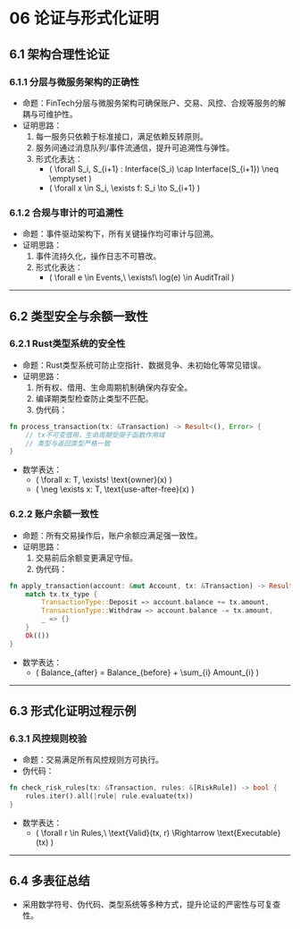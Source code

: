 # 06 论证与形式化证明

## 6.1 架构合理性论证

### 6.1.1 分层与微服务架构的正确性

- 命题：FinTech分层与微服务架构可确保账户、交易、风控、合规等服务的解耦与可维护性。
- 证明思路：
  1. 每一服务只依赖于标准接口，满足依赖反转原则。
  2. 服务间通过消息队列/事件流通信，提升可追溯性与弹性。
  3. 形式化表达：
     - \( \forall S_i, S_{i+1} : Interface(S_i) \cap Interface(S_{i+1}) \neq \emptyset \)
     - \( \forall x \in S_i, \exists f: S_i \to S_{i+1} \)

### 6.1.2 合规与审计的可追溯性

- 命题：事件驱动架构下，所有关键操作均可审计与回溯。
- 证明思路：
  1. 事件流持久化，操作日志不可篡改。
  2. 形式化表达：
     - \( \forall e \in Events,\ \exists!\ log(e) \in AuditTrail \)

---

## 6.2 类型安全与余额一致性

### 6.2.1 Rust类型系统的安全性

- 命题：Rust类型系统可防止空指针、数据竞争、未初始化等常见错误。
- 证明思路：
  1. 所有权、借用、生命周期机制确保内存安全。
  2. 编译期类型检查防止类型不匹配。
  3. 伪代码：

```rust
fn process_transaction(tx: &Transaction) -> Result<(), Error> {
    // tx不可变借用，生命周期受限于函数作用域
    // 类型与返回类型严格一致
}
```

- 数学表达：
  - \( \forall x: T, \exists! \text{owner}(x) \)
  - \( \neg \exists x: T, \text{use-after-free}(x) \)

### 6.2.2 账户余额一致性

- 命题：所有交易操作后，账户余额应满足强一致性。
- 证明思路：
  1. 交易前后余额变更满足守恒。
  2. 伪代码：

```rust
fn apply_transaction(account: &mut Account, tx: &Transaction) -> Result<(), Error> {
    match tx.tx_type {
        TransactionType::Deposit => account.balance += tx.amount,
        TransactionType::Withdraw => account.balance -= tx.amount,
        _ => {}
    }
    Ok(())
}
```

- 数学表达：
  - \( Balance_{after} = Balance_{before} + \sum_{i} Amount_{i} \)

---

## 6.3 形式化证明过程示例

### 6.3.1 风控规则校验

- 命题：交易满足所有风控规则方可执行。
- 伪代码：

```rust
fn check_risk_rules(tx: &Transaction, rules: &[RiskRule]) -> bool {
    rules.iter().all(|rule| rule.evaluate(tx))
}
```

- 数学表达：
  - \( \forall r \in Rules,\ \text{Valid}(tx, r) \Rightarrow \text{Executable}(tx) \)

---

## 6.4 多表征总结

- 采用数学符号、伪代码、类型系统等多种方式，提升论证的严密性与可复查性。
